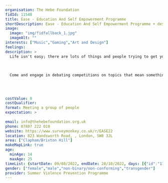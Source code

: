 ```yaml
---
organisation: The Hebe Foundation
fidId: 11548
title: Ease - Education And Self Empowerment Programme
shortDescription: Ease - Education And Self Empowerment Programme + description
image:
  image: "img/fidfallback_1.jpg"
  imageAlt: ""
interests: ["Music","Gaming","Art and Design"]
feelings:
description: >
  Life isn't easy; there are lots of things and people trying to get your attention, and it's not always for good. This programme empowers you with the confidence to make the right life choices for you. It will give you opportunities you may not have access to, help you build up your skills, and know your rights!
  
  
  
  Come and engage in debating competitions on topics that mean something to you. Do work experience and careers advice. Get digital skills with companies like Tik Tok and Snapchat.
  
  
  
  
costValue: 0
costQualifier: 
format: Meeting a group of people
expectation: >
  
email: info@thehebefoundation.org.uk
phone: 07807 222 010
website: https://www.surveymonkey.co.uk/r/EASE22
location: 823 Wandsworth Road, , London, SW8 3JL
area: ["Clapham/Brixton Hill"]
makeMapLink: true
age:
  minAge: 14
  maxAge: 25
timeList: {startDate: 09/08/2022, endDate: 28/10/2022, days: [{"id":"11548","fis_provider_name":"Ease - Education And Self Empowerment Programme","day":"Monday","start_time":"12:00 PM","end_time":"4:00 PM"},{"id":"11548","fis_provider_name":"Ease - Education And Self Empowerment Programme","day":"Tuesday","start_time":"12:00 PM","end_time":"4:00 PM"},{"id":"11548","fis_provider_name":"Ease - Education And Self Empowerment Programme","day":"Wednesday","start_time":"12:00 PM","end_time":"4:00 PM"},{"id":"11548","fis_provider_name":"Ease - Education And Self Empowerment Programme","day":"Thursday","start_time":"12:00 PM","end_time":"4:00 PM"},{"id":"11548","fis_provider_name":"Ease - Education And Self Empowerment Programme","day":"Friday","start_time":"12:00 PM","end_time":"4:00 PM"}] }
gender: ["female","male","non-binary/non-conforming","transgender"]
provider: Summer Violence Prevention Programme
---
```


